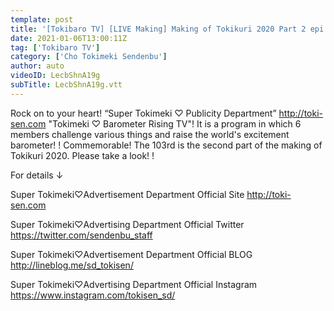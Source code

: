 ```yaml
---
template: post
title: '[Tokibaro TV] [LIVE Making] Making of Tokikuri 2020 Part 2 epi 103'
date: 2021-01-06T13:00:11Z
tag: ['Tokibaro TV']
category: ['Cho Tokimeki Sendenbu']
author: auto 
videoID: LecbShnA19g
subTitle: LecbShnA19g.vtt
---
```

Rock on to your heart! “Super Tokimeki ♡ Publicity Department” http://toki-sen.com
"Tokimeki ♡ Barometer Rising TV"!
It is a program in which 6 members challenge various things and raise the world's excitement barometer! !
Commemorable! The 103rd is the second part of the making of Tokikuri 2020.
Please take a look! !

For details ↓

Super Tokimeki♡Advertisement Department Official Site
http://toki-sen.com

Super Tokimeki♡Advertising Department Official Twitter
https://twitter.com/sendenbu_staff

Super Tokimeki♡Advertisement Department Official BLOG
http://lineblog.me/sd_tokisen/

Super Tokimeki♡Advertising Department Official Instagram
https://www.instagram.com/tokisen_sd/